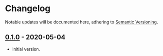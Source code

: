 # Changelog
Notable updates will be documented here, adhering to [Semantic Versioning][semver].

## [0.1.0] - 2020-05-04

* Initial version.


[0.1.0]: https://github.com/FelixMcFelix/discortp/commit/66fa4a78be2842ff16700c341df9526affa6c7e5

[semver]: http://semver.org
